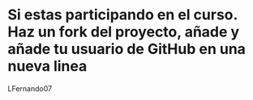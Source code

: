 # Si estas participando en el curso. Haz un fork del proyecto, añade y añade tu usuario de GitHub en una nueva linea

LFernando07